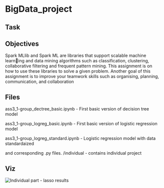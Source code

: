 # BigData_project
## Task
## Objectives 

Spark MLlib and Spark ML are libraries that support scalable machine learning and data mining algorithms such as classification, clustering, collaborative
filtering and frequent pattern mining. This assignment is on how to use these
libraries to solve a given problem.
Another goal of this assignment is to improve your teamwork skills such as
organising, planning, communication, and collaboration

## Files

ass3_1-group_dectree_basic.ipynb - First basic version of decision tree model

ass3_1-group_logreg_basic.ipynb - First basic version of logistic regression model

ass3_1-group_logreg_standard.ipynb - Logistic regression model with data standardaized

and corresponding .py files.
/individual - contains individual project

## Viz

![Individual part - lasso results](https://github.com/KoroteevaS/BigData_project/individual/images/lasso.png)


